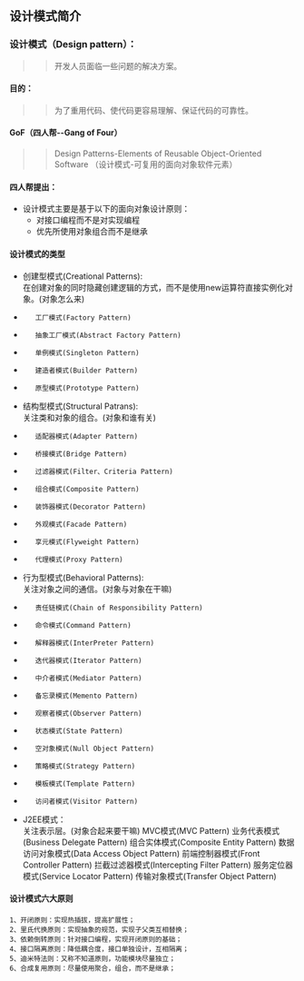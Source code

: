设计模式简介
------------
### 设计模式（Design pattern）：
>> 开发人员面临一些问题的解决方案。
#### 目的：
>> 为了重用代码、使代码更容易理解、保证代码的可靠性。
#### GoF（四人帮--Gang of Four）
>> Design Patterns-Elements of Reusable Object-Oriented Software
（设计模式-可复用的面向对象软件元素）

#### 四人帮提出：
* 设计模式主要是基于以下的面向对象设计原则：
    * 对接口编程而不是对实现编程
    * 优先所使用对象组合而不是继承
#### 设计模式的类型
* 创建型模式(Creational Patterns):<br>
    在创建对象的同时隐藏创建逻辑的方式，而不是使用new运算符直接实例化对象。(对象怎么来)
*        工厂模式(Factory Pattern)
*        抽象工厂模式(Abstract Factory Pattern)
*        单例模式(Singleton Pattern)
*        建造者模式(Builder Pattern)
*        原型模式(Prototype Pattern)
* 结构型模式(Structural Patrans):<br>
    关注类和对象的组合。(对象和谁有关)
*        适配器模式(Adapter Pattern)
*        桥接模式(Bridge Pattern)
*        过滤器模式(Filter、Criteria Pattern)
*        组合模式(Composite Pattern)
*        装饰器模式(Decorator Pattern)
*        外观模式(Facade Pattern)
*        享元模式(Flyweight Pattern)
*        代理模式(Proxy Pattern)
* 行为型模式(Behavioral Patterns):<br>
    关注对象之间的通信。(对象与对象在干嘛)
*        责任链模式(Chain of Responsibility Pattern)
*        命令模式(Command Pattern)
*        解释器模式(InterPreter Pattern)
*        迭代器模式(Iterator Pattern)
*        中介者模式(Mediator Pattern)
*        备忘录模式(Memento Pattern)
*        观察者模式(Observer Pattern)
*        状态模式(State Pattern)
*        空对象模式(Null Object Pattern)
*        策略模式(Strategy Pattern)
*        模板模式(Template Pattern)
*        访问者模式(Visitor Pattern)
* J2EE模式：<br>
    关注表示层。(对象合起来要干嘛)
        MVC模式(MVC Pattern)
        业务代表模式(Business Delegate Pattern)
        组合实体模式(Composite Entity Pattern)
        数据访问对象模式(Data Access Object Pattern)
        前端控制器模式(Front Controller Pattern)
        拦截过滤器模式(Intercepting Filter Pattern)
        服务定位器模式(Service Locator Pattern)
        传输对象模式(Transfer Object Pattern)

#### 设计模式六大原则
    1、开闭原则：实现热插拔，提高扩展性；
    2、里氏代换原则：实现抽象的规范，实现子父类互相替换；
    3、依赖倒转原则：针对接口编程，实现开闭原则的基础；
    4、接口隔离原则：降低耦合度，接口单独设计，互相隔离；
    5、迪米特法则：又称不知道原则，功能模块尽量独立；
    6、合成复用原则：尽量使用聚合，组合，而不是继承；

